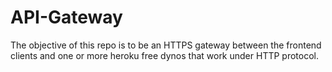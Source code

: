 # API-Gateway

The objective of this repo is to be an HTTPS gateway between the frontend clients and one or more heroku free dynos that work under HTTP protocol.
